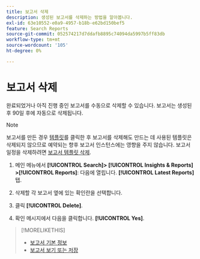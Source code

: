 ```yaml
---
title: 보고서 삭제
description: 생성된 보고서를 삭제하는 방법을 알아봅니다.
exl-id: 63e10552-e0a9-4957-b18b-e62bd150bef5
feature: Search Reports
source-git-commit: 052574217d7ddafb8895c74094da5997b5ff83db
workflow-type: tm+mt
source-wordcount: '105'
ht-degree: 0%

---
```


# 보고서 삭제

완료되었거나 아직 진행 중인 보고서를 수동으로 삭제할 수 있습니다. 보고서는 생성된 후 90일 후에 자동으로 삭제됩니다.

>[!NOTE]
>
>보고서를 만든 경우 [템플릿](/help/search-social-commerce/reports/automation/templates/template-about.md)를 클릭한 후 보고서를 삭제해도 만드는 데 사용된 템플릿은 삭제되지 않으므로 예약되는 향후 보고서 인스턴스에는 영향을 주지 않습니다. 보고서 일정을 삭제하려면 [보고서 템플릿 삭제](/help/search-social-commerce/reports/automation/templates/template-delete.md).

1. 메인 메뉴에서 **[!UICONTROL Search]> [!UICONTROL Insights & Reports] >[!UICONTROL Reports]**: 다음에 열립니다. **[!UICONTROL Latest Reports]** 탭.

1. 삭제할 각 보고서 옆에 있는 확인란을 선택합니다.

1. 클릭 **[!UICONTROL Delete]**.

1. 확인 메시지에서 다음을 클릭합니다. **[!UICONTROL Yes]**.

>[!MORELIKETHIS]
>
>* [보고서 기본 정보](/help/search-social-commerce/reports/report-about.md)
>* [보고서 보기 또는 저장](/help/search-social-commerce/reports/management/report-view-save.md)
